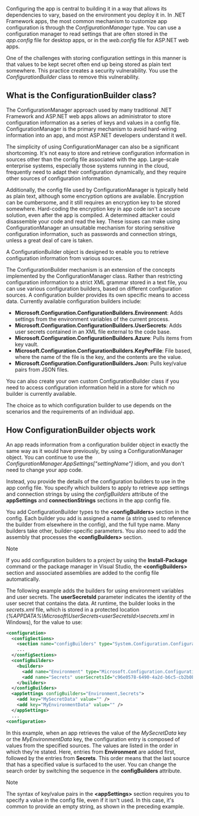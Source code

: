 
Configuring the app is central to building it in a way that allows its dependencies to vary, based on the environment you deploy it in. In .NET Framework apps, the most common mechanism to customize app configuration is through the *ConfigurationManager* type. You can use a configuration manager to read settings that are often stored in the *app.config* file for desktop apps, or in the *web.config* file for ASP.NET web apps.

One of the challenges with storing configuration settings in this manner is that values to be kept secret often end up being stored as plain text somewhere. This practice creates a security vulnerability. You use the *ConfigurationBuilder* class to remove this vulnerability.

## What is the ConfigurationBuilder class?

The ConfigurationManager approach used by many traditional .NET Framework and ASP.NET web apps allows an administrator to store configuration information as a series of keys and values in a config file. ConfigurationManager is the primary mechanism to avoid hard-wiring information into an app, and most ASP.NET developers understand it well.

The simplicity of using ConfigurationManager can also be a significant shortcoming. It's not easy to store and retrieve configuration information in sources other than the config file associated with the app. Large-scale enterprise systems, especially those systems running in the cloud, frequently need to adapt their configuration dynamically, and they require other sources of configuration information.

Additionally, the config file used by ConfigurationManager is typically held as plain text, although some encryption options are available. Encryption can be cumbersome, and it still requires an encryption key to be stored somewhere. Hard-coding the encryption key in app code isn't a secure solution, even after the app is compiled. A determined attacker could disassemble your code and read the key. These issues can make using ConfigurationManager an unsuitable mechanism for storing sensitive configuration information, such as passwords and connection strings, unless a great deal of care is taken.

A ConfigurationBuilder object is designed to enable you to retrieve configuration information from various sources.

The ConfigurationBuilder mechanism is an extension of the concepts implemented by the ConfigurationManager class. Rather than restricting configuration information to a strict XML grammar stored in a text file, you can use various configuration builders, based on different configuration sources. A configuration builder provides its own specific means to access data. Currently available configuration builders include:

- **Microsoft.Configuration.ConfigurationBuilders.Environment**: Adds settings from the environment variables of the current process.
- **Microsoft.Configuration.ConfigurationBuilders.UserSecrets**: Adds user secrets contained in an XML file external to the code base.
- **Microsoft.Configuration.ConfigurationBuilders.Azure**: Pulls items from key vault.
- **Microsoft.Configuration.ConfigurationBuilders.KeyPerFile**: File based, where the name of the file is the key, and the contents are the value.
- **Microsoft.Configuration.ConfigurationBuilders.Json**: Pulls key/value pairs from JSON files.

You can also create your own custom ConfigurationBuilder class if you need to access configuration information held in a store for which no builder is currently available.

The choice as to which configuration builder to use depends on the scenarios and the requirements of an individual app.

## How ConfigurationBuilder objects work

An app reads information from a configuration builder object in exactly the same way as it would have previously, by using a ConfigurationManager object. You can continue to use the *ConfigurationManager.AppSettings["settingName"]* idiom, and you don't need to change your app code.

Instead, you provide the details of the configuration builders to use in the app config file. You specify which builders to apply to retrieve app settings and connection strings by using the *configBuilders* attribute of the **appSettings** and **connectionStrings** sections in the app config file.

You add ConfigurationBuilder types to the **\<configBuilders\>** section in the config. Each builder you add is assigned a name (a string used to reference the builder from elsewhere in the config), and the full type name. Many builders take other, builder-specific parameters. You also need to add the assembly that processes the **\<configBuilders\>** section.

> [!NOTE]
> If you add configuration builders to a project by using the **Install-Package** command or the package manager in Visual Studio, the **\<configBuilders\>** section and associated assemblies are added to the config file automatically.

The following example adds the builders for using environment variables and user secrets. The **userSecretsId** parameter indicates the identity of the user secret that contains the data. At runtime, the builder looks in the *secrets.xml* file, which is stored in a protected location (*%APPDATA%\Microsoft\UserSecrets\<userSecretsId>\secrets.xml* in Windows), for the value to use:

```XML
<configuration>
  <configSections>
    <section name="configBuilders" type="System.Configuration.ConfigurationBuildersSection, System.Configuration, Version=4.0.0.0, Culture=neutral, PublicKeyToken=b03f5f7f11d50a3a" restartOnExternalChanges="false" requirePermission="false" />
    ...
  </configSections>
  <configBuilders>
    <builders>
      <add name="Environment" type="Microsoft.Configuration.ConfigurationBuilders.EnvironmentConfigBuilder, Microsoft.Configuration.ConfigurationBuilders.Environment, Version=2.0.0.0, Culture=neutral, PublicKeyToken=31bf3856ad364e35" />
      <add name="Secrets" userSecretsId="c96e0578-6490-4a2d-b6c5-cb2b0baaeae8" type="Microsoft.Configuration.ConfigurationBuilders.UserSecretsConfigBuilder, Microsoft.Configuration.ConfigurationBuilders.UserSecrets, Version=2.0.0.0, Culture=neutral, PublicKeyToken=31bf3856ad364e35" />
    </builders>
  </configBuilders>
  <appSettings configBuilders="Environment,Secrets">
    <add key="MySecretData" value="" />
    <add key="MyEnvironmentData" value="" />
  </appSettings>
  ...
<configuration>
```

In this example, when an app retrieves the value of the *MySecretData* key or the *MyEnvironmentData* key, the configuration entry is composed of values from the specified sources. The values are listed in the order in which they're stated. Here, entries from **Environment** are added first, followed by the entries from **Secrets**. This order means that the last source that has a specified value is surfaced to the user. You can change the search order by switching the sequence in the **configBuilders** attribute.

> [!NOTE]
> The syntax of key/value pairs in the **\<appSettings\>** section requires you to specify a value in the config file, even if it isn't used. In this case, it's common to provide an empty string, as shown in the preceding example.
